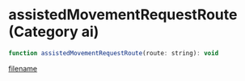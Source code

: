 # assistedMovementRequestRoute (Category ai)

```js
function assistedMovementRequestRoute(route: string): void
```

[filename](assistedMovementRequestRoute_m.md ':include')